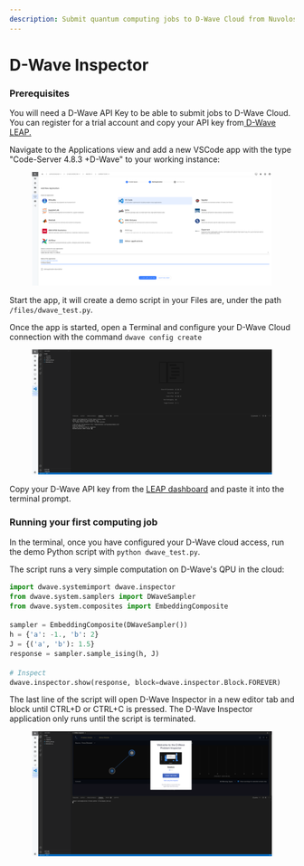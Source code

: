 ```yaml
---
description: Submit quantum computing jobs to D-Wave Cloud from Nuvolos
---
```


# D-Wave Inspector

### Prerequisites

You will need a D-Wave API Key to be able to submit jobs to D-Wave Cloud. You can register for a trial account and copy your API key from[ D-Wave LEAP.](https://cloud.dwavesys.com/leap/)

Navigate to the Applications view and add a new VSCode app with the type "Code-Server 4.8.3 +D-Wave" to your working instance:

<figure><img src="../../.gitbook/assets/Screenshot 2022-11-15 at 12.34.22.png" alt=""><figcaption></figcaption></figure>

Start the app, it will create a demo script in your Files are, under the path `/files/dwave_test.py`.

Once the app is started, open a Terminal and configure your D-Wave Cloud connection with the command `dwave config create`

<figure><img src="../../.gitbook/assets/Screenshot 2022-11-15 at 12.38.31 (1).png" alt=""><figcaption></figcaption></figure>

Copy your D-Wave API key from the [LEAP dashboard](https://cloud.dwavesys.com/leap/) and paste it into the terminal prompt.

### Running your first computing job

In the terminal, once you have configured your D-Wave cloud access, run the demo Python script with `python dwave_test.py`.

The script runs a very simple computation on D-Wave's QPU in the cloud:

```python
import dwave.systemimport dwave.inspector
from dwave.system.samplers import DWaveSampler
from dwave.system.composites import EmbeddingComposite

sampler = EmbeddingComposite(DWaveSampler())
h = {'a': -1., 'b': 2}
J = {('a', 'b'): 1.5}
response = sampler.sample_ising(h, J)

# Inspect
dwave.inspector.show(response, block=dwave.inspector.Block.FOREVER)
```

The last line of the script will open D-Wave Inspector in a new editor tab and block until CTRL+D or CTRL+C is pressed. The D-Wave Inspector application only runs until the script is terminated.

<figure><img src="../../.gitbook/assets/Screenshot 2022-11-15 at 12.42.25.png" alt=""><figcaption></figcaption></figure>
